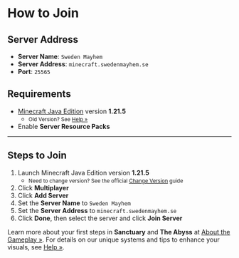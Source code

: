 # How to Join

## Server Address

* **Server Name**: `Sweden Mayhem`
* **Server Address**: `minecraft.swedenmayhem.se`
* **Port**: `25565`

## Requirements

- [Minecraft Java Edition](https://www.minecraft.net/store/minecraft-java-bedrock-edition-pc) version **1.21.5**
	- <small>Old Version? See [Help »](/minecraft/help#updates)</small>
- Enable **Server Resource Packs**

---

## Steps to Join

1. Launch Minecraft Java Edition version **1.21.5**
	- <small>Need to change version? See the official [Change Version](https://help.minecraft.net/hc/articles/360034754852-Change-Game-Version-for-Minecraft-Java-Edition) guide</small>
2. Click **Multiplayer**
3. Click **Add Server**
4. Set the **Server Name** to `Sweden Mayhem`
5. Set the **Server Address** to `minecraft.swedenmayhem.se`
6. Click **Done**, then select the server and click **Join Server**

Learn more about your first steps in **Sanctuary** and **The Abyss** at [About the Gameplay »](/minecraft/gameplay).
For details on our unique systems and tips to enhance your visuals, see [Help »](/minecraft/help).
